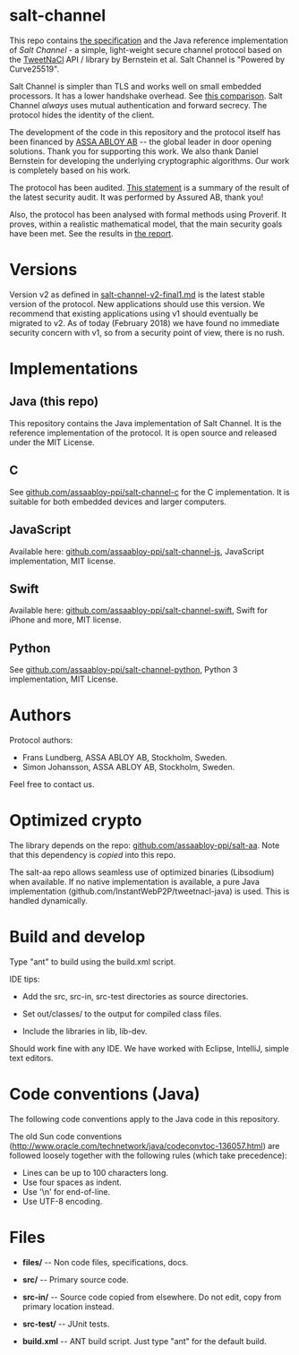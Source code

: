 salt-channel
============

This repo contains [the specification](files/spec/) and the 
Java reference implementation of 
*Salt Channel* - a simple, light-weight secure channel protocol based on the 
[TweetNaCl](http://tweetnacl.cr.yp.to/) API / library by Bernstein et al.
Salt Channel is "Powered by Curve25519".

Salt Channel is simpler than TLS and works well on small embedded processors.
It has a lower handshake overhead. See [this comparison](files/salt-channel-vs-tls-2017-05.md).
Salt Channel *always* uses mutual authentication and forward secrecy.
The protocol hides the identity of the client.

The development of the code in this repository and the protocol 
itself has been financed by [ASSA ABLOY AB](http://www.assaabloy.com/) -- the 
global leader in door opening solutions. Thank you for 
supporting this work. We also thank Daniel Bernstein for developing the 
underlying cryptographic algorithms. Our work is completely based on his work.

The protocol has been audited. [This statement](files/v2-review-statement-2018-02.pdf)
is a summary of the result of the latest security audit. It was performed 
by Assured AB, thank you!

Also, the protocol has been analysed with formal methods using Proverif. 
It proves, within a realistic mathematical model, that the main security goals
have been met. See the results in [the report](files/Proverif-SaltChannelReport1.1-2018.pdf).


Versions
========

Version v2 as defined in [salt-channel-v2-final1.md](files/spec/salt-channel-v2-final1.md) 
is the latest stable version of the protocol. New applications should use this version.
We recommend that existing applications using v1 should eventually be migrated
to v2. As of today (February 2018) we have found no immediate security concern 
with v1, so from a security point of view, there is no rush.



Implementations
===============


Java (this repo)
----------------

This repository contains the Java implementation of Salt Channel. It is the reference 
implementation of the protocol. It is open source and released under the MIT License.


C
---

See [github.com/assaabloy-ppi/salt-channel-c](https://github.com/assaabloy-ppi/salt-channel-c) for the C implementation. It is suitable for both
embedded devices and larger computers.


JavaScript
----------

Available here: [github.com/assaabloy-ppi/salt-channel-js](https://github.com/assaabloy-ppi/salt-channel-js), 
JavaScript implementation, MIT license.


Swift
-----

Available here: [github.com/assaabloy-ppi/salt-channel-swift](https://github.com/assaabloy-ppi/salt-channel-swift),
Swift for iPhone and more, MIT license.


Python
------

See [github.com/assaabloy-ppi/salt-channel-python](https://github.com/assaabloy-ppi/salt-channel-python), 
Python 3 implementation, MIT License.



Authors
=======

Protocol authors:

* Frans Lundberg, ASSA ABLOY AB, Stockholm, Sweden.
* Simon Johansson, ASSA ABLOY AB, Stockholm, Sweden.

Feel free to contact us.



Optimized crypto
================

The library depends on the repo:
[github.com/assaabloy-ppi/salt-aa](https://github.com/assaabloy-ppi/salt-aa).
Note that this dependency is *copied* into this repo.

The salt-aa repo allows seamless use of optimized binaries (Libsodium) 
when available. If no native implementation is available, a pure Java 
implementation (github.com/InstantWebP2P/tweetnacl-java) is used. 
This is handled dynamically.



Build and develop
=================

Type "ant" to build using the build.xml script.

IDE tips: 

* Add the src, src-in, src-test directories as source 
directories.

* Set out/classes/ to the output for compiled class files.

* Include the libraries in lib, lib-dev.

Should work fine with any IDE. We have worked with Eclipse, IntelliJ, simple 
text editors.



Code conventions (Java)
=======================

The following code conventions apply to the Java code in this repository.

The old Sun code conventions 
(http://www.oracle.com/technetwork/java/codeconvtoc-136057.html)
are followed loosely together with the following rules (which take precedence):

* Lines can be up to 100 characters long.
* Use four spaces as indent.
* Use '\n' for end-of-line.
* Use UTF-8 encoding.


Files
=====

* **files/** -- Non code files, specifications, docs.

* **src/** -- Primary source code.

* **src-in/** -- Source code copied from elsewhere. Do not edit, copy 
  from primary location instead.

* **src-test/** -- JUnit tests.

* **build.xml** -- ANT build script. Just type "ant" for the default build.

